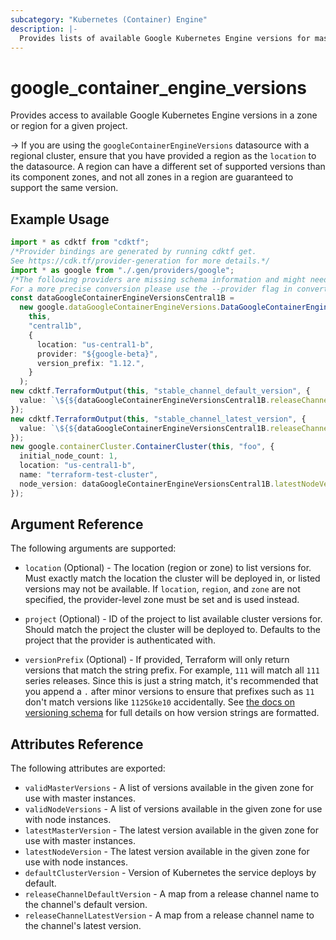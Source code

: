 ```yaml
---
subcategory: "Kubernetes (Container) Engine"
description: |-
  Provides lists of available Google Kubernetes Engine versions for masters and nodes.
---
```


# google\_container\_engine\_versions

Provides access to available Google Kubernetes Engine versions in a zone or region for a given project.

\-> If you are using the `googleContainerEngineVersions` datasource with a
regional cluster, ensure that you have provided a region as the `location` to
the datasource. A region can have a different set of supported versions than
its component zones, and not all zones in a region are guaranteed to
support the same version.

## Example Usage

```typescript
import * as cdktf from "cdktf";
/*Provider bindings are generated by running cdktf get.
See https://cdk.tf/provider-generation for more details.*/
import * as google from "./.gen/providers/google";
/*The following providers are missing schema information and might need manual adjustments to synthesize correctly: google.
For a more precise conversion please use the --provider flag in convert.*/
const dataGoogleContainerEngineVersionsCentral1B =
  new google.dataGoogleContainerEngineVersions.DataGoogleContainerEngineVersions(
    this,
    "central1b",
    {
      location: "us-central1-b",
      provider: "${google-beta}",
      version_prefix: "1.12.",
    }
  );
new cdktf.TerraformOutput(this, "stable_channel_default_version", {
  value: `\${${dataGoogleContainerEngineVersionsCentral1B.releaseChannelDefaultVersion.fqn}["STABLE"]}`,
});
new cdktf.TerraformOutput(this, "stable_channel_latest_version", {
  value: `\${${dataGoogleContainerEngineVersionsCentral1B.releaseChannelLatestVersion.fqn}["STABLE"]}`,
});
new google.containerCluster.ContainerCluster(this, "foo", {
  initial_node_count: 1,
  location: "us-central1-b",
  name: "terraform-test-cluster",
  node_version: dataGoogleContainerEngineVersionsCentral1B.latestNodeVersion,
});

```

## Argument Reference

The following arguments are supported:

*   `location` (Optional) - The location (region or zone) to list versions for.
    Must exactly match the location the cluster will be deployed in, or listed
    versions may not be available. If `location`, `region`, and `zone` are not
    specified, the provider-level zone must be set and is used instead.

*   `project` (Optional) - ID of the project to list available cluster versions for. Should match the project the cluster will be deployed to.
    Defaults to the project that the provider is authenticated with.

*   `versionPrefix` (Optional) - If provided, Terraform will only return versions
    that match the string prefix. For example, `111` will match all `111` series
    releases. Since this is just a string match, it's recommended that you append a
    `.` after minor versions to ensure that prefixes such as `11` don't match
    versions like `1125Gke10` accidentally. See [the docs on versioning schema](https://cloud.google.com/kubernetes-engine/versioning-and-upgrades#versioning_scheme)
    for full details on how version strings are formatted.

## Attributes Reference

The following attributes are exported:

* `validMasterVersions` - A list of versions available in the given zone for use with master instances.
* `validNodeVersions` - A list of versions available in the given zone for use with node instances.
* `latestMasterVersion` - The latest version available in the given zone for use with master instances.
* `latestNodeVersion` - The latest version available in the given zone for use with node instances.
* `defaultClusterVersion` - Version of Kubernetes the service deploys by default.
* `releaseChannelDefaultVersion` - A map from a release channel name to the channel's default version.
* `releaseChannelLatestVersion` - A map from a release channel name to the channel's latest version.
